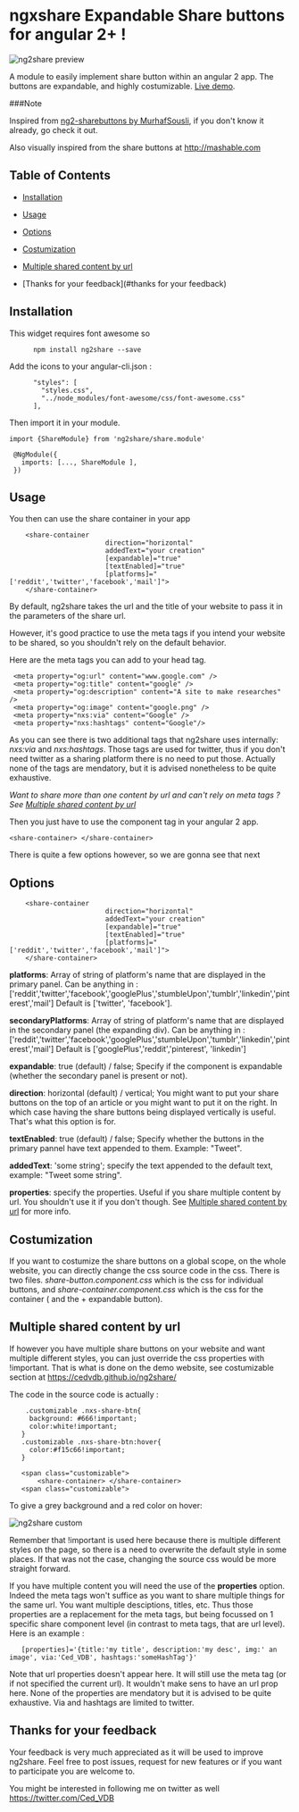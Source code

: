 # ngxshare Expandable Share buttons for angular 2+ !

![ng2share preview](http://i.imgur.com/L9EbBaa.png)

A module to easily implement share button within an angular 2 app. The buttons are expandable, and highly costumizable. [Live demo](https://cedvdb.github.io/ng2share/).

###Note

Inspired from [ng2-sharebuttons by MurhafSousli](https://github.com/MurhafSousli/ng2-sharebuttons), if you don't know it already,
go check it out.

Also visually inspired from the share buttons at http://mashable.com



## Table of Contents

 * [Installation](#installation)

 * [Usage](#usage)

 * [Options](#options)

 * [Costumization](#costumization)

 * [Multiple shared content by url](#multiple-shared-content-by-url)

 * [Thanks for your feedback](#thanks for your feedback)


## Installation

This widget requires font awesome so 

```
      npm install ng2share --save
```

Add the icons to your angular-cli.json :

```
      "styles": [
        "styles.css",
        "../node_modules/font-awesome/css/font-awesome.css" 
      ],
```


 Then import it in your module.

```
import {ShareModule} from 'ng2share/share.module'

 @NgModule({
   imports: [..., ShareModule ],
 })
```

## Usage

You then can use the share container in your app

```
    <share-container
                        direction="horizontal"
                        addedText="your creation"
                        [expandable]="true"
                        [textEnabled]="true"
                        [platforms]="['reddit','twitter','facebook','mail']">
    </share-container>

```

 By default, ng2share takes the url and the title of your website to pass it in the parameters of the share url.

 However, it's good practice to use the meta tags if you intend your website to be shared, so you shouldn't rely on the default behavior.

 Here are the meta tags you can add to your head tag.

 ```
  <meta property="og:url" content="www.google.com" />
  <meta property="og:title" content="google" />
  <meta property="og:description" content="A site to make researches" />
  <meta property="og:image" content="google.png" />
  <meta property="nxs:via" content="Google" />
  <meta property="nxs:hashtags" content="Google"/>
 ```
 As you can see there is two additional tags that ng2share uses internally: *nxs:via* and *nxs:hashtags*. Those tags are used for twitter,
 thus if you don't need twitter as a sharing platform there is no need to put those. Actually none of the tags are mendatory, but it is advised
 nonetheless to be quite exhaustive.

 *Want to share more than one content by url and can't rely on meta tags ? See [Multiple shared content by url](#multiple-shared-content-by-url)*

 Then you just have to use the component tag in your angular 2 app.

 ```
<share-container> </share-container>
```

There is quite a few options however, so we are gonna see that next

## Options

```
	<share-container
						direction="horizontal"
						addedText="your creation"
						[expandable]="true"
						[textEnabled]="true"
						[platforms]="['reddit','twitter','facebook','mail']">
	</share-container>
```

**platforms**: Array of string of platform's name that are displayed in the primary panel. Can be anything in : ['reddit','twitter','facebook','googlePlus','stumbleUpon','tumblr','linkedin','pinterest','mail']
Default is ['twitter', 'facebook'].

**secondaryPlatforms**: Array of string of platform's name that are displayed in the secondary panel (the expanding div). Can be anything in : ['reddit','twitter','facebook','googlePlus','stumbleUpon','tumblr','linkedin','pinterest','mail']
Default is ['googlePlus','reddit','pinterest', 'linkedin']

**expandable**: true (default) / false; Specify if the component is expandable (whether the secondary panel is present or not).

**direction**: horizontal (default) / vertical; You might want to put your share buttons on the top of an article or you might want to put it on the right.
In which case having the share buttons being displayed vertically is useful. That's what this option is for.

**textEnabled**: true (default) / false; Specify whether the buttons in the primary pannel have text appended to them. Example: "Tweet".

**addedText**: 'some string'; specify the text appended to the default text, example: "Tweet some string".

**properties**: specify the properties. Useful if you share multiple content by url. You shouldn't use it if you don't though. See [Multiple shared content by url](#multiple-shared-content-by-url) for more info.


## Costumization

If you want to costumize the share buttons on a global scope, on the whole website, you can directly change the css source code in the css. There is two files.
*share-button.component.css* which is the css for individual buttons, and *share-container.component.css* which is the css for the container ( and the + expandable button).


## Multiple shared content by url

If however you have multiple share buttons on your website and want multiple different styles, you can just override the css properties with !important.
That is what is done on the demo website, see costumizable section at https://cedvdb.github.io/ng2share/

The code in the source code is actually :


 ```
	 .customizable .nxs-share-btn{
	  background: #666!important;
	  color:white!important;
	}
	.customizable .nxs-share-btn:hover{
	  color:#f15c66!important;
	}

	<span class="customizable">
		<share-container> </share-container>
	<span class="customizable">
 ```

 To give a grey background and a red color on hover:

 ![ng2share custom](http://i.imgur.com/QDRIyxi.png)


 Remember that !important is used here because there is multiple different styles on the page, so there is a need to overwrite the default style in some places.
 If that was not the case, changing the source css would be more straight forward.

 If you have multiple content you will need the use of the **properties** option.
 Indeed the meta tags won't suffice as you want to share multiple things for the same url. You want multiple desciptions, titles, etc.
 Thus those properties are a replacement for the meta tags, but being focussed on 1 specific share component level (in contrast to meta tags, that are url level).
 Here is an example :

  ```
     [properties]='{title:'my title', description:'my desc', img:' an image', via:'Ced_VDB', hashtags:'someHashTag'}'
  ```

 Note that url properties doesn't appear here. It will still use the meta tag (or if not specified the current url). It wouldn't make sens to have an url prop here.
 None of the properties are mendatory but it is advised to be quite exhaustive. Via and hashtags are limited to twitter.

## Thanks for your feedback

Your feedback is very much appreciated as it will be used to improve ng2share. Feel free to post issues, request for new features or if you want to participate you are welcome to.

You might be interested in following me on twitter as well https://twitter.com/Ced_VDB
